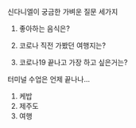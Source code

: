 신다니엘이 궁금한 가벼운 질문 세가지

1. 좋아하는 음식은?

2. 코로나 직전 가봤던 여행지는?

3. 코로나19 끝나고 가장 하고 싶은거는?

터미널 수업은 언제 끝나나...

1. 케밥
2. 제주도
3. 여행
